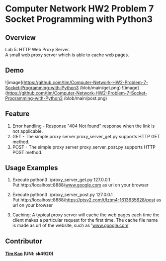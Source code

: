 # Computer Network HW2 Problem 7 Socket Programming with Python3 #

## Overview ##
Lab 5: HTTP Web Proxy Server. \
A small web proxy server which is able to cache web pages.

## Demo ##
![image](https://github.com/tim/Computer-Network-HW2-Problem-7-Socket-Programming-with-Python3
/blob/main/get.png)
![image](https://github.com/tim/Computer-Network-HW2-Problem-7-Socket-Programming-with-Python3
/blob/main/post.png)

## Feature ##
1. Error handling - Response "404 Not found" response when the link is not applicable. 
2. GET - The simple proxy server proxy_server_get.py supports HTTP GET method.
3. POST - The simple proxy server proxy_server_post.py supports HTTP POST method.

##  Usage Examples ##
1. Execute python3 .\proxy_server_get.py 127.0.0.1\
   Put http://localhost:8888/www.google.com as url on your browser 
2. Execute python3 .\proxy_server_post.py 127.0.0.1\
   Put http://localhost:8888/https://ptsv2.com/t/lztm4-1613635628/post as url on your browser
 
3. Caching: A typical proxy server will cache the web pages each time the client makes a particular
request for the first time. The cache file name is made as url of the website, such as 'www.google.com'
   
## Contributor ##
#### [Tim Kao](https://github.com/tim-kao?fbclid=IwAR0lWAvmWe03EtuderoHdKEpYYG8pnl2ca1bN1b5DBfEMP-wFv4kQupl-Jg) (UNI: sk4920)
